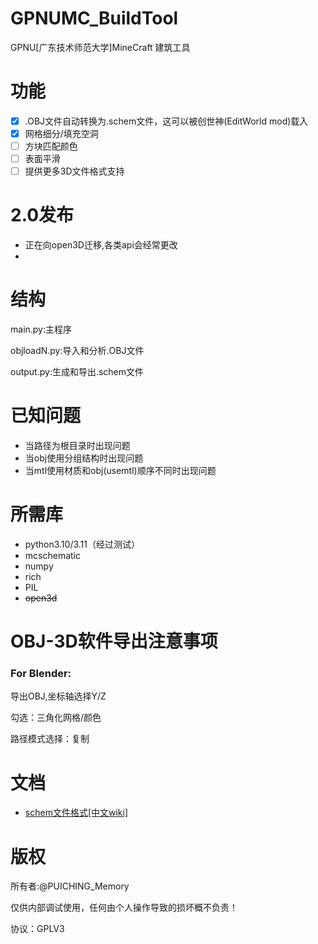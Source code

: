 # GPNUMC_BuildTool

GPNU[广东技术师范大学]MineCraft 建筑工具

# 功能

* [X] .OBJ文件自动转换为.schem文件，这可以被创世神(EditWorld mod)载入
* [X] 网格细分/填充空洞
* [ ] 方块匹配颜色
* [ ] 表面平滑
* [ ] 提供更多3D文件格式支持

# 2.0发布

* 正在向open3D迁移,各类api会经常更改
* 

# 结构

main.py:主程序

objloadN.py:导入和分析.OBJ文件

output.py:生成和导出.schem文件

# 已知问题

* 当路径为根目录时出现问题
* 当obj使用分组结构时出现问题
* 当mtl使用材质和obj(usemtl)顺序不同时出现问题

# 所需库

* python3.10/3.11（经过测试）
* mcschematic
* numpy
* rich
* PIL
* ~~open3d~~

# OBJ-3D软件导出注意事项

### For Blender:

导出OBJ,坐标轴选择Y/Z

勾选：三角化网格/颜色

路径模式选择：复制

# 文档

* [schem文件格式[中文wiki]](https://minecraft.fandom.com/zh/wiki/Schematic%E6%96%87%E4%BB%B6%E6%A0%BC%E5%BC%8F "https://minecraft.fandom.com/zh/wiki/Schematic%E6%96%87%E4%BB%B6%E6%A0%BC%E5%BC%8F")

# 版权

所有者:@PUICHING_Memory

仅供内部调试使用，任何由个人操作导致的损坏概不负责！

协议：GPLV3
